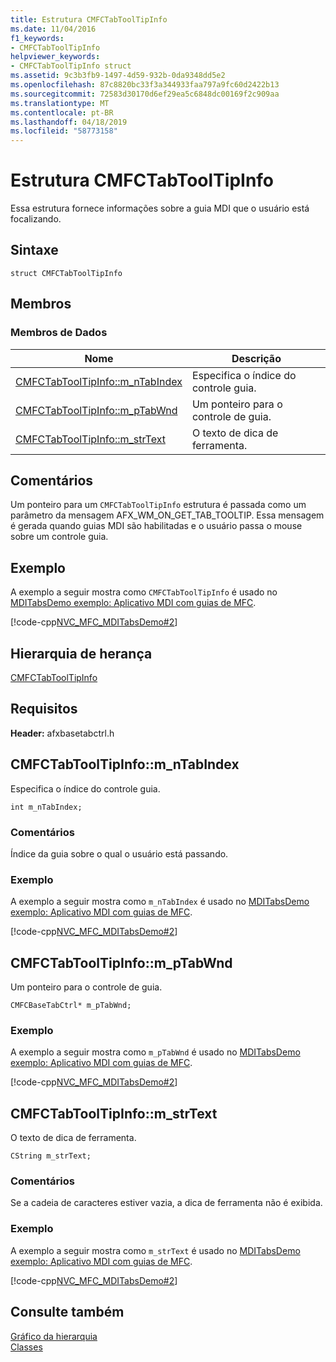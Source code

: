 ```yaml
---
title: Estrutura CMFCTabToolTipInfo
ms.date: 11/04/2016
f1_keywords:
- CMFCTabToolTipInfo
helpviewer_keywords:
- CMFCTabToolTipInfo struct
ms.assetid: 9c3b3fb9-1497-4d59-932b-0da9348dd5e2
ms.openlocfilehash: 87c8820bc33f3a344933faa797a9fc60d2422b13
ms.sourcegitcommit: 72583d30170d6ef29ea5c6848dc00169f2c909aa
ms.translationtype: MT
ms.contentlocale: pt-BR
ms.lasthandoff: 04/18/2019
ms.locfileid: "58773158"
---
```

# <a name="cmfctabtooltipinfo-structure"></a>Estrutura CMFCTabToolTipInfo

Essa estrutura fornece informações sobre a guia MDI que o usuário está focalizando.

## <a name="syntax"></a>Sintaxe

```
struct CMFCTabToolTipInfo
```

## <a name="members"></a>Membros

### <a name="data-members"></a>Membros de Dados

|Nome|Descrição|
|----------|-----------------|
|[CMFCTabToolTipInfo::m_nTabIndex](#m_ntabindex)|Especifica o índice do controle guia.|
|[CMFCTabToolTipInfo::m_pTabWnd](#m_ptabwnd)|Um ponteiro para o controle de guia.|
|[CMFCTabToolTipInfo::m_strText](#m_strtext)|O texto de dica de ferramenta.|

## <a name="remarks"></a>Comentários

Um ponteiro para um `CMFCTabToolTipInfo` estrutura é passada como um parâmetro da mensagem AFX_WM_ON_GET_TAB_TOOLTIP. Essa mensagem é gerada quando guias MDI são habilitadas e o usuário passa o mouse sobre um controle guia.

## <a name="example"></a>Exemplo

A exemplo a seguir mostra como `CMFCTabToolTipInfo` é usado no [MDITabsDemo exemplo: Aplicativo MDI com guias de MFC](../../overview/visual-cpp-samples.md).

[!code-cpp[NVC_MFC_MDITabsDemo#2](../../mfc/reference/codesnippet/cpp/cmfctabtooltipinfo-structure_1.cpp)]

## <a name="inheritance-hierarchy"></a>Hierarquia de herança

[CMFCTabToolTipInfo](../../mfc/reference/cmfctabtooltipinfo-structure.md)

## <a name="requirements"></a>Requisitos

**Header:** afxbasetabctrl.h

##  <a name="m_ntabindex"></a>  CMFCTabToolTipInfo::m_nTabIndex

Especifica o índice do controle guia.

```
int m_nTabIndex;
```

### <a name="remarks"></a>Comentários

Índice da guia sobre o qual o usuário está passando.

### <a name="example"></a>Exemplo

A exemplo a seguir mostra como `m_nTabIndex` é usado no [MDITabsDemo exemplo: Aplicativo MDI com guias de MFC](../../overview/visual-cpp-samples.md).

[!code-cpp[NVC_MFC_MDITabsDemo#2](../../mfc/reference/codesnippet/cpp/cmfctabtooltipinfo-structure_1.cpp)]

##  <a name="m_ptabwnd"></a>  CMFCTabToolTipInfo::m_pTabWnd

Um ponteiro para o controle de guia.

```
CMFCBaseTabCtrl* m_pTabWnd;
```

### <a name="example"></a>Exemplo

A exemplo a seguir mostra como `m_pTabWnd` é usado no [MDITabsDemo exemplo: Aplicativo MDI com guias de MFC](../../overview/visual-cpp-samples.md).

[!code-cpp[NVC_MFC_MDITabsDemo#2](../../mfc/reference/codesnippet/cpp/cmfctabtooltipinfo-structure_1.cpp)]

##  <a name="m_strtext"></a>  CMFCTabToolTipInfo::m_strText

O texto de dica de ferramenta.

```
CString m_strText;
```

### <a name="remarks"></a>Comentários

Se a cadeia de caracteres estiver vazia, a dica de ferramenta não é exibida.

### <a name="example"></a>Exemplo

A exemplo a seguir mostra como `m_strText` é usado no [MDITabsDemo exemplo: Aplicativo MDI com guias de MFC](../../overview/visual-cpp-samples.md).

[!code-cpp[NVC_MFC_MDITabsDemo#2](../../mfc/reference/codesnippet/cpp/cmfctabtooltipinfo-structure_1.cpp)]

## <a name="see-also"></a>Consulte também

[Gráfico da hierarquia](../../mfc/hierarchy-chart.md)<br/>
[Classes](../../mfc/reference/mfc-classes.md)
